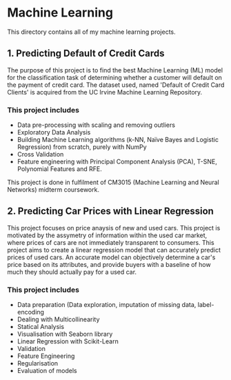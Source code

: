 # Machine Learning
This directory contains all of my machine learning projects.

## 1. Predicting Default of Credit Cards
The purpose of this project is to find the best Machine Learning (ML) model for the classification task of determining whether a customer will default on the payment of credit card. The dataset used, named 'Default of Credit Card Clients' is acquired from the UC Irvine Machine Learning Repository.

### This project includes
- Data pre-processing with scaling and removing outliers
- Exploratory Data Analysis
- Building Machine Learning algorithms (k-NN, Naïve Bayes and Logistic Regression) from scratch, purely with NumPy
- Cross Validation
- Feature engineering with Principal Component Analysis (PCA), T-SNE, Polynomial Features and RFE.

This project is done in fulfilment of CM3015 (Machine Learning and Neural Networks) midterm coursework.

## 2. Predicting Car Prices with Linear Regression
This project focuses on price anaysis of new and used cars. This project is motivated by the assymetry of information within the used car market, where prices of cars are not immediately transparent to consumers. This project aims to create a linear regression model that can accurately predict prices of used cars. An accurate model can objectively determine a car's price based on its attributes, and provide buyers with a baseline of how much they should actually pay for a used car.

### This project includes
- Data preparation (Data exploration, imputation of missing data, label-encoding
- Dealing with Multicollinearity
- Statical Analysis
- Visualisation with Seaborn library
- Linear Regression with Scikit-Learn
- Validation
- Feature Engineering
- Regularisation
- Evaluation of models
